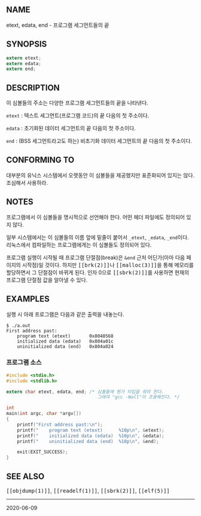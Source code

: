 ## NAME

etext, edata, end - 프로그램 세그먼트들의 끝

## SYNOPSIS

```c
extern etext;
extern edata;
extern end;
```

## DESCRIPTION

이 심볼들의 주소는 다양한 프로그램 세그먼트들의 끝을 나타낸다.

`etext`
:   텍스트 세그먼트(프로그램 코드)의 끝 다음의 첫 주소이다.

`edata`
:   초기화된 데이터 세그먼트의 끝 다음의 첫 주소이다.

`end`
:   (BSS 세그먼트라고도 하는) 비초기화 데이터 세그먼트의 끝 다음의 첫 주소이다.

## CONFORMING TO

대부분의 유닉스 시스템에서 오랫동안 이 심볼들을 제공했지만 표준화되어 있지는 않다. 조심해서 사용하라.

## NOTES

프로그램에서 이 심볼들을 명시적으로 선언해야 한다. 어떤 헤더 파일에도 정의되어 있지 않다.

일부 시스템에서는 이 심볼들의 이름 앞에 밑줄이 붙어서 `_etext`, `_edata`, `_end`이다. 리눅스에서 컴파일하는 프로그램에게는 이 심볼들도 정의되어 있다.

프로그램 실행이 시작될 때 프로그램 단절점(break)은 `&end` 근처 어딘가(아마 다음 페이지의 시작점)일 것이다. 하지만 <tt>[[brk(2)]]</tt>나 <tt>[[malloc(3)]]</tt>을 통해 메모리를 할당하면서 그 단절점이 바뀌게 된다. 인자 0으로 <tt>[[sbrk(2)]]</tt>를 사용하면 현재의 프로그램 단절점 값을 알아낼 수 있다.

## EXAMPLES

실행 시 아래 프로그램은 다음과 같은 출력을 내놓는다.

```text
$ ./a.out
First address past:
    program text (etext)       0x8048568
    initialized data (edata)   0x804a01c
    uninitialized data (end)   0x804a024
```

### 프로그램 소스

```c
#include <stdio.h>
#include <stdlib.h>

extern char etext, edata, end; /* 심볼들에 뭔가 타입을 줘야 한다.
                                  그래야 "gcc -Wall"이 조용해진다. */

int
main(int argc, char *argv[])
{
    printf("First address past:\n");
    printf("    program text (etext)      %10p\n", &etext);
    printf("    initialized data (edata)  %10p\n", &edata);
    printf("    uninitialized data (end)  %10p\n", &end);

    exit(EXIT_SUCCESS);
}
```

## SEE ALSO

<tt>[[objdump(1)]]</tt>, <tt>[[readelf(1)]]</tt>, <tt>[[sbrk(2)]]</tt>, <tt>[[elf(5)]]</tt>

----

2020-06-09
